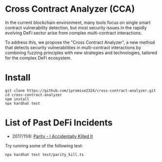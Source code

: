 # Cross Contract Analyzer (CCA)

In the current blockchain environment, many tools focus on single smart contract vulnerability detection, but most security issues in the rapidly evolving DeFi sector arise from complex multi-contract interactions. 

To address this, we propose the "Cross Contract Analyzer", a new method that detects security vulnerabilities in multi-contract interactions by combining fuzzing principles with new strategies and technologies, tailored for the complex DeFi ecosystem.

# Install
```
git clone https://github.com/ipromise2324/cross-contract-analyzer.git
cd cross-contract-analyzer
npm install
npx hardhat test
```
# List of Past DeFi Incidents
- 2017/11/6: [Parity - I Accidentally Killed It](test/parity_kill.ts)


Try running some of the following test:

```shell
npx hardhat test test/parity_kill.ts 
```
